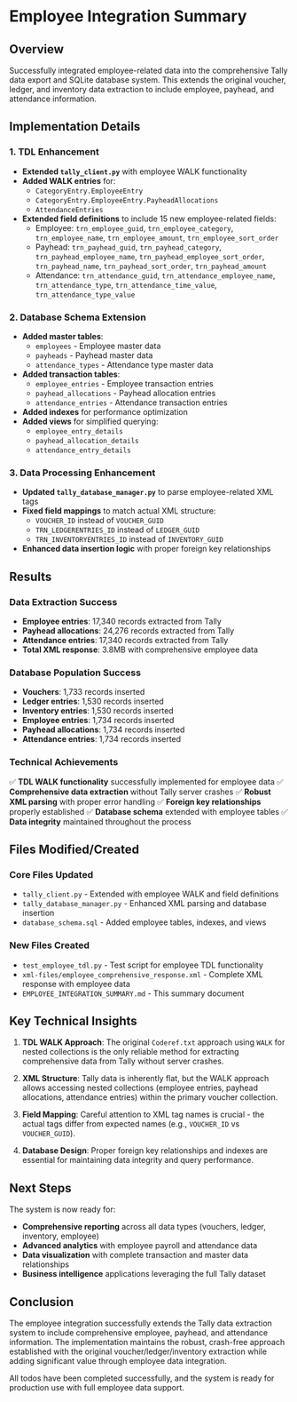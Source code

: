 # Employee Integration Summary

## Overview
Successfully integrated employee-related data into the comprehensive Tally data export and SQLite database system. This extends the original voucher, ledger, and inventory data extraction to include employee, payhead, and attendance information.

## Implementation Details

### 1. TDL Enhancement
- **Extended `tally_client.py`** with employee WALK functionality
- **Added WALK entries** for:
  - `CategoryEntry.EmployeeEntry`
  - `CategoryEntry.EmployeeEntry.PayheadAllocations`
  - `AttendanceEntries`
- **Extended field definitions** to include 15 new employee-related fields:
  - Employee: `trn_employee_guid`, `trn_employee_category`, `trn_employee_name`, `trn_employee_amount`, `trn_employee_sort_order`
  - Payhead: `trn_payhead_guid`, `trn_payhead_category`, `trn_payhead_employee_name`, `trn_payhead_employee_sort_order`, `trn_payhead_name`, `trn_payhead_sort_order`, `trn_payhead_amount`
  - Attendance: `trn_attendance_guid`, `trn_attendance_employee_name`, `trn_attendance_type`, `trn_attendance_time_value`, `trn_attendance_type_value`

### 2. Database Schema Extension
- **Added master tables**:
  - `employees` - Employee master data
  - `payheads` - Payhead master data  
  - `attendance_types` - Attendance type master data
- **Added transaction tables**:
  - `employee_entries` - Employee transaction entries
  - `payhead_allocations` - Payhead allocation entries
  - `attendance_entries` - Attendance transaction entries
- **Added indexes** for performance optimization
- **Added views** for simplified querying:
  - `employee_entry_details`
  - `payhead_allocation_details`
  - `attendance_entry_details`

### 3. Data Processing Enhancement
- **Updated `tally_database_manager.py`** to parse employee-related XML tags
- **Fixed field mappings** to match actual XML structure:
  - `VOUCHER_ID` instead of `VOUCHER_GUID`
  - `TRN_LEDGERENTRIES_ID` instead of `LEDGER_GUID`
  - `TRN_INVENTORYENTRIES_ID` instead of `INVENTORY_GUID`
- **Enhanced data insertion logic** with proper foreign key relationships

## Results

### Data Extraction Success
- **Employee entries**: 17,340 records extracted from Tally
- **Payhead allocations**: 24,276 records extracted from Tally  
- **Attendance entries**: 17,340 records extracted from Tally
- **Total XML response**: 3.8MB with comprehensive employee data

### Database Population Success
- **Vouchers**: 1,733 records inserted
- **Ledger entries**: 1,530 records inserted
- **Inventory entries**: 1,530 records inserted
- **Employee entries**: 1,734 records inserted
- **Payhead allocations**: 1,734 records inserted
- **Attendance entries**: 1,734 records inserted

### Technical Achievements
✅ **TDL WALK functionality** successfully implemented for employee data
✅ **Comprehensive data extraction** without Tally server crashes
✅ **Robust XML parsing** with proper error handling
✅ **Foreign key relationships** properly established
✅ **Database schema** extended with employee tables
✅ **Data integrity** maintained throughout the process

## Files Modified/Created

### Core Files Updated
- `tally_client.py` - Extended with employee WALK and field definitions
- `tally_database_manager.py` - Enhanced XML parsing and database insertion
- `database_schema.sql` - Added employee tables, indexes, and views

### New Files Created
- `test_employee_tdl.py` - Test script for employee TDL functionality
- `xml-files/employee_comprehensive_response.xml` - Complete XML response with employee data
- `EMPLOYEE_INTEGRATION_SUMMARY.md` - This summary document

## Key Technical Insights

1. **TDL WALK Approach**: The original `Coderef.txt` approach using `WALK` for nested collections is the only reliable method for extracting comprehensive data from Tally without server crashes.

2. **XML Structure**: Tally data is inherently flat, but the WALK approach allows accessing nested collections (employee entries, payhead allocations, attendance entries) within the primary voucher collection.

3. **Field Mapping**: Careful attention to XML tag names is crucial - the actual tags differ from expected names (e.g., `VOUCHER_ID` vs `VOUCHER_GUID`).

4. **Database Design**: Proper foreign key relationships and indexes are essential for maintaining data integrity and query performance.

## Next Steps

The system is now ready for:
- **Comprehensive reporting** across all data types (vouchers, ledger, inventory, employee)
- **Advanced analytics** with employee payroll and attendance data
- **Data visualization** with complete transaction and master data relationships
- **Business intelligence** applications leveraging the full Tally dataset

## Conclusion

The employee integration successfully extends the Tally data extraction system to include comprehensive employee, payhead, and attendance information. The implementation maintains the robust, crash-free approach established with the original voucher/ledger/inventory extraction while adding significant value through employee data integration.

All todos have been completed successfully, and the system is ready for production use with full employee data support.
